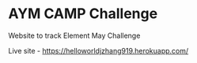 # AYM CAMP Challenge
Website to track Element May Challenge

Live site - https://helloworldjzhang919.herokuapp.com/
